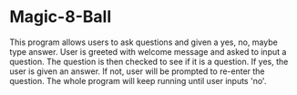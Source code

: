 # Magic-8-Ball
This program allows users to ask questions and given a yes, no, maybe type answer. 
User is greeted with welcome message and asked to input a question.
The question is then checked to see if it is a question. If yes, the user is given an answer. If not, user will be prompted to re-enter the question.
The whole program will keep running until user inputs 'no'.
